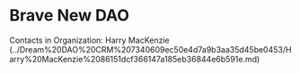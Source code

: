# Brave New DAO

Contacts in Organization: Harry MacKenzie (../Dream%20DAO%20CRM%207340609ec50e4d7a9b3aa35d45be0453/Harry%20MacKenzie%2086151dcf366147a185eb36844e6b591e.md)